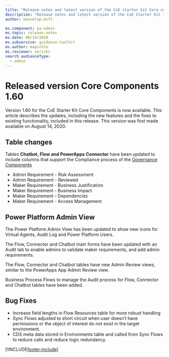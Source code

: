 ```yaml
---
title: "Release notes and latest version of the CoE starter kit Core components 1.60 | MicrosoftDocs"
description: "Release notes and latest version of the CoE Starter Kit 1.60."
author: manuelap-msft

ms.component: pa-admin
ms.topic: release-notes
ms.date: 08/14/2020
ms.subservice: guidance-toolkit
ms.author: mapichle
ms.reviewer: sericks
search.audienceType: 
  - admin
---
```


# Released version Core Components 1.60

Version 1.60 for the CoE Starter Kit Core Components is now available. This article describes the updates, including the new features and the fixes to existing functionality, included in this release. This version was first made available on August 14, 2020.

## Table changes

Tables **Chatbot, Flow and PowerApps Connector** have been updated to include columns that support the Compliance process of the [Governance Components](governance-1.21.md)

- Admin Requirement - Risk Assessment
- Admin Requirement - Reviewed
- Maker Requirement - Business Justification
- Maker Requirement - Business Impact
- Maker Requirement - Dependencies
- Maker Requirement - Access Management

## Power Platform Admin View

The Power Platform Admin View has been updated to show new icons for Virtual Agents, Audit Log and Power Platform Users.

The Flow, Connector and Chatbot main forms have been updated with an Audit tab to enable admins to validate maker requirements, and add admin requirements.

The Flow, Connector and Chatbot tables have new Admin Review views, similar to the PowerApps App Admin Review view.

Business Process Flows to manage the Audit process for Flow, Connector and Chatbot tables have been added.

## Bug Fixes

- Increase field lengths in Flow Resources table for more robust handling
- Sync Flows adjusted to short circuit when user doesn’t have permissions or the object of interest do not exist in the target environment.
- CDS meta data stored in Environments table and called from Sync Flows to reduce calls and reduce logic redundancy.


[!INCLUDE[footer-include](../../../includes/footer-banner.md)]
